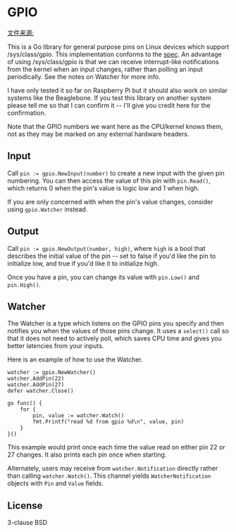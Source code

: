 GPIO
================

[文件来源:](https://github.com/brian-armstrong/gpio)

This is a Go library for general purpose pins on Linux devices which support /sys/class/gpio. This implementation conforms to the [spec](https://www.kernel.org/doc/Documentation/gpio/sysfs.txt). An advantage of using /sys/class/gpio is that we can receive interrupt-like notifications from the kernel when an input changes, rather than polling an input periodically. See the notes on Watcher for more info.

I have only tested it so far on Raspberry Pi but it should also work on similar systems like the Beaglebone. If you test this library on another system please tell me so that I can confirm it -- I'll give you credit here for the confirmation.

Note that the GPIO numbers we want here as the CPU/kernel knows them, not as they may be marked on any external hardware headers.

Input
---------------

Call `pin := gpio.NewInput(number)` to create a new input with the given pin numbering. You can then access the value of this pin with `pin.Read()`, which returns 0 when the pin's value is logic low and 1 when high.

If you are only concerned with when the pin's value changes, consider using `gpio.Watcher` instead.

Output
---------------

Call `pin := gpio.NewOutput(number, high)`, where `high` is a bool that describes the initial value of the pin -- set to false if you'd like the pin to initialize low, and true if you'd like it to initialize high.

Once you have a pin, you can change its value with `pin.Low()` and `pin.High()`.

Watcher
---------------

The Watcher is a type which listens on the GPIO pins you specify and then notifies you when the values of those pins change. It uses a `select()` call so that it does not need to actively poll, which saves CPU time and gives you better latencies from your inputs.

Here is an example of how to use the Watcher.

```
watcher := gpio.NewWatcher()
watcher.AddPin(22)
watcher.AddPin(27)
defer watcher.Close()

go func() {
    for {
        pin, value := watcher.Watch()
        fmt.Printf("read %d from gpio %d\n", value, pin)
    }
}()
```

This example would print once each time the value read on either pin 22 or 27 changes. It also prints each pin once when starting.

Alternately, users may receive from `watcher.Notification` directly rather than calling `watcher.Watch()`. This channel yields `WatcherNotification` objects with `Pin` and `Value` fields.

License
--------------
3-clause BSD
